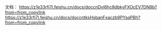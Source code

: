 文档：
https://z1e33rfj7l.feishu.cn/docs/doccnDvl6hc8dbkyFXOcEV7DN8b?from=from_copylink
https://z1e33rfj7l.feishu.cn/docs/doccntksHsbanFxaczb9PYsqPBh?from=from_copylink




